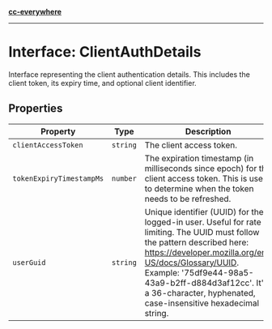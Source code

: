 [**cc-everywhere**](../../../../../index.md)

***

# Interface: ClientAuthDetails

Interface representing the client authentication details.
This includes the client token, its expiry time, and optional client identifier.

## Properties

| Property | Type | Description |
| ------ | ------ | ------ |
| `clientAccessToken` | `string` | The client access token. |
| `tokenExpiryTimestampMs` | `number` | The expiration timestamp (in milliseconds since epoch) for the client access token. This is used to determine when the token needs to be refreshed. |
| `userGuid` | `string` | Unique identifier (UUID) for the logged-in user. Useful for rate limiting. The UUID must follow the pattern described here: https://developer.mozilla.org/en-US/docs/Glossary/UUID. Example: '75df9e44-98a5-43a9-b2ff-d884d3af12cc'. It's a 36-character, hyphenated, case-insensitive hexadecimal string. |

